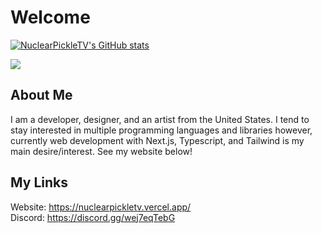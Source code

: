 # Welcome

[![NuclearPickleTV's GitHub stats](https://gitreadme-one.vercel.app/api?username=nuclearpickletv)](https://github.com/NuclearPickleTV/gitreadme)

<a href=""> <img align="center" src="https://gitreadme-one.vercel.app/api/top-langs/?username=nuclearpickletv&theme=react&line_height=40&hide=css"/> </a>

## About Me

I am a developer, designer, and an artist from the United States. I tend to stay interested in multiple programming languages and libraries however, currently web development with Next.js, Typescript, and Tailwind is my main desire/interest. See my website below!

## My Links
Website: https://nuclearpickletv.vercel.app/     
Discord: https://discord.gg/wej7eqTebG

